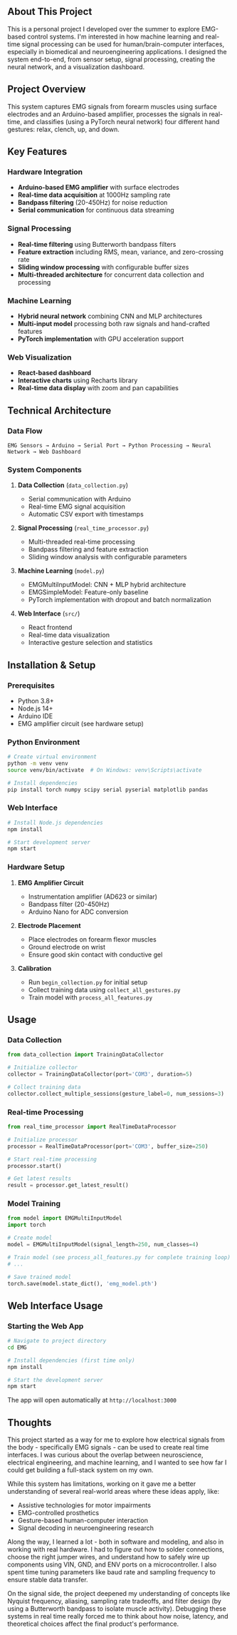 ## About This Project

This is a personal project I developed over the summer to explore EMG-based control systems. I'm interested in how machine learning and real-time signal processing can be used for human/brain-computer interfaces, especially in biomedical and neuroengineering applications. I designed the system end-to-end, from sensor setup, signal processing, creating the neural network, and a visualization dashboard.

## Project Overview

This system captures EMG signals from forearm muscles using surface electrodes and an Arduino-based amplifier, processes the signals in real-time, and classifies (using a PyTorch neural network) four different hand gestures: relax, clench, up, and down.

## Key Features

### Hardware Integration
- **Arduino-based EMG amplifier** with surface electrodes
- **Real-time data acquisition** at 1000Hz sampling rate
- **Bandpass filtering** (20-450Hz) for noise reduction
- **Serial communication** for continuous data streaming

### Signal Processing
- **Real-time filtering** using Butterworth bandpass filters
- **Feature extraction** including RMS, mean, variance, and zero-crossing rate
- **Sliding window processing** with configurable buffer sizes
- **Multi-threaded architecture** for concurrent data collection and processing

### Machine Learning
- **Hybrid neural network** combining CNN and MLP architectures
- **Multi-input model** processing both raw signals and hand-crafted features
- **PyTorch implementation** with GPU acceleration support

### Web Visualization
- **React-based dashboard**
- **Interactive charts** using Recharts library
- **Real-time data display** with zoom and pan capabilities

## Technical Architecture

### Data Flow
```
EMG Sensors → Arduino → Serial Port → Python Processing → Neural Network → Web Dashboard
```

### System Components

1. **Data Collection** (`data_collection.py`)
   - Serial communication with Arduino
   - Real-time EMG signal acquisition
   - Automatic CSV export with timestamps

2. **Signal Processing** (`real_time_processor.py`)
   - Multi-threaded real-time processing
   - Bandpass filtering and feature extraction
   - Sliding window analysis with configurable parameters

3. **Machine Learning** (`model.py`)
   - EMGMultiInputModel: CNN + MLP hybrid architecture
   - EMGSimpleModel: Feature-only baseline
   - PyTorch implementation with dropout and batch normalization

4. **Web Interface** (`src/`)
   - React frontend
   - Real-time data visualization
   - Interactive gesture selection and statistics

## Installation & Setup

### Prerequisites
- Python 3.8+
- Node.js 14+
- Arduino IDE
- EMG amplifier circuit (see hardware setup)

### Python Environment
```bash
# Create virtual environment
python -m venv venv
source venv/bin/activate  # On Windows: venv\Scripts\activate

# Install dependencies
pip install torch numpy scipy serial pyserial matplotlib pandas
```

### Web Interface
```bash
# Install Node.js dependencies
npm install

# Start development server
npm start
```

### Hardware Setup
1. **EMG Amplifier Circuit**
   - Instrumentation amplifier (AD623 or similar)
   - Bandpass filter (20-450Hz)
   - Arduino Nano for ADC conversion

2. **Electrode Placement**
   - Place electrodes on forearm flexor muscles
   - Ground electrode on wrist
   - Ensure good skin contact with conductive gel

3. **Calibration**
   - Run `begin_collection.py` for initial setup
   - Collect training data using `collect_all_gestures.py`
   - Train model with `process_all_features.py`

## Usage

### Data Collection
```python
from data_collection import TrainingDataCollector

# Initialize collector
collector = TrainingDataCollector(port='COM3', duration=5)

# Collect training data
collector.collect_multiple_sessions(gesture_label=0, num_sessions=3)
```

### Real-time Processing
```python
from real_time_processor import RealTimeDataProcessor

# Initialize processor
processor = RealTimeDataProcessor(port='COM3', buffer_size=250)

# Start real-time processing
processor.start()

# Get latest results
result = processor.get_latest_result()
```

### Model Training
```python
from model import EMGMultiInputModel
import torch

# Create model
model = EMGMultiInputModel(signal_length=250, num_classes=4)

# Train model (see process_all_features.py for complete training loop)
# ...

# Save trained model
torch.save(model.state_dict(), 'emg_model.pth')
```

## Web Interface Usage

### Starting the Web App
```bash
# Navigate to project directory
cd EMG

# Install dependencies (first time only)
npm install

# Start the development server
npm start
```

The app will open automatically at `http://localhost:3000`

## Thoughts

This project started as a way for me to explore how electrical signals from the body - specifically EMG signals - can be used to create real time interfaces. I was curious about the overlap between neuroscience, electrical engineering, and machine learning, and I wanted to see how far I could get building a full-stack system on my own.

While this system has limitations, working on it gave me a better understanding of several real-world areas where these ideas apply, like:
- Assistive technologies for motor impairments
- EMG-controlled prosthetics
- Gesture-based human-computer interaction
- Signal decoding in neuroengineering research

Along the way, I learned a lot - both in software and modeling, and also in working with real hardware. I had to figure out how to solder connections, choose the right jumper wires, and understand how to safely wire up components using VIN, GND, and ENV ports on a microcontroller. I also spent time tuning parameters like baud rate and sampling frequency to ensure stable data transfer.

On the signal side, the project deepened my understanding of concepts like Nyquist frequency, aliasing, sampling rate tradeoffs, and filter design (by using a Butterworth bandpass to isolate muscle activity). Debugging these systems in real time really forced me to think about how noise, latency, and theoretical choices affect the final product's performance.